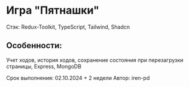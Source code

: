# Игра "Пятнашки"

Стэк:
Redux-Toolkit, TypeScript, Tailwind, Shadcn

## Особенности:
Учет ходов, история ходов, сохранение состояния при перезагрузки страницы, Express, MongoDB

Срок выполнения: 02.10.2024 + 2 недели
Автор: iren-pd
